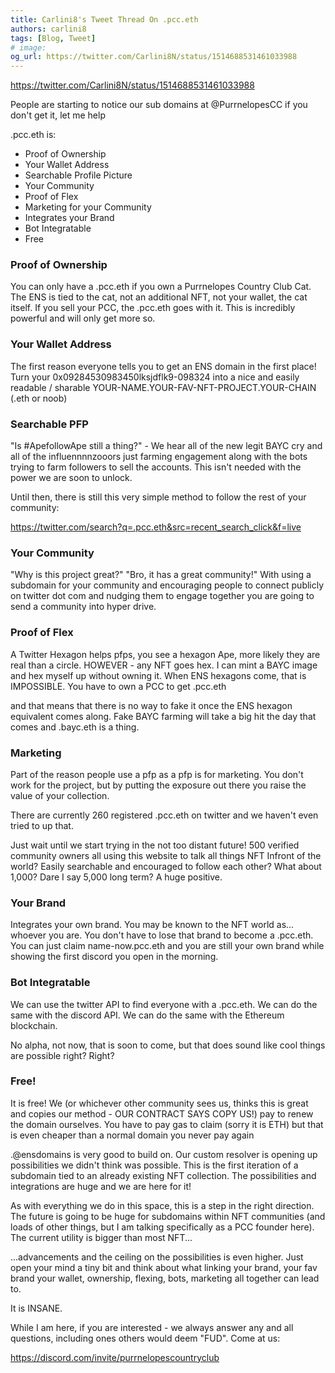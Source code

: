 ```yaml
---
title: Carlini8's Tweet Thread On .pcc.eth
authors: carlini8
tags: [Blog, Tweet]
# image:
og_url: https://twitter.com/Carlini8N/status/1514688531461033988
---
```


<!--truncate-->

https://twitter.com/Carlini8N/status/1514688531461033988

People are starting to notice our sub domains at @PurrnelopesCC if you don't get it, let me help

.pcc.eth is:

- Proof of Ownership
- Your Wallet Address
- Searchable Profile Picture
- Your Community
- Proof of Flex
- Marketing for your Community
- Integrates your Brand
- Bot Integratable
- Free

### Proof of Ownership

You can only have a .pcc.eth if you own a Purrnelopes Country Club Cat. The ENS is tied to the cat, not an additional NFT, not your wallet, the cat itself. If you sell your PCC, the .pcc.eth goes with it. This is incredibly powerful and will only get more so.

### Your Wallet Address

The first reason everyone tells you to get an ENS domain in the first place! Turn your 0x09284530983450lksjdflk9-098324 into a nice and easily readable / sharable YOUR-NAME.YOUR-FAV-NFT-PROJECT.YOUR-CHAIN (.eth or noob)

### Searchable PFP

"Is #ApefollowApe still a thing?" - We hear all of the new legit BAYC cry and all of the influennnnzooors just farming engagement along with the bots trying to farm followers to sell the accounts. This isn't needed with the power we are soon to unlock.

Until then, there is still this very simple method to follow the rest of your community:

https://twitter.com/search?q=.pcc.eth&src=recent_search_click&f=live

### Your Community

"Why is this project great?" "Bro, it has a great community!" With using a subdomain for your community and encouraging people to connect publicly on twitter dot com and nudging them to engage together you are going to send a community into hyper drive.

### Proof of Flex

A Twitter Hexagon helps pfps, you see a hexagon Ape, more likely they are real than a circle. HOWEVER - any NFT goes hex. I can mint a BAYC image and hex myself up without owning it. When ENS hexagons come, that is IMPOSSIBLE. You have to own a PCC to get .pcc.eth

and that means that there is no way to fake it once the ENS hexagon equivalent comes along. Fake BAYC farming will take a big hit the day that comes and .bayc.eth is a thing.

### Marketing

Part of the reason people use a pfp as a pfp is for marketing. You don't work for the project, but by putting the exposure out there you raise the value of your collection.

There are currently 260 registered .pcc.eth on twitter and we haven't even tried to up that.

Just wait until we start trying in the not too distant future! 500 verified community owners all using this website to talk all things NFT Infront of the world? Easily searchable and encouraged to follow each other? What about 1,000? Dare I say 5,000 long term? A huge positive.

### Your Brand

Integrates your own brand. You may be known to the NFT world as... whoever you are. You don't have to lose that brand to become a .pcc.eth. You can just claim name-now.pcc.eth and you are still your own brand while showing the first discord you open in the morning.

### Bot Integratable

We can use the twitter API to find everyone with a .pcc.eth. We can do the same with the discord API. We can do the same with the Ethereum blockchain.

No alpha, not now, that is soon to come, but that does sound like cool things are possible right? Right?

### Free!

It is free! We (or whichever other community sees us, thinks this is great and copies our method - OUR CONTRACT SAYS COPY US!) pay to renew the domain ourselves. You have to pay gas to claim (sorry it is ETH) but that is even cheaper than a normal domain you never pay again

.@ensdomains is very good to build on. Our custom resolver is opening up possibilities we didn't think was possible. This is the first iteration of a subdomain tied to an already existing NFT collection. The possibilities and integrations are huge and we are here for it!

As with everything we do in this space, this is a step in the right direction. The future is going to be huge for subdomains within NFT communities (and loads of other things, but I am talking specifically as a PCC founder here). The current utility is bigger than most NFT...

...advancements and the ceiling on the possibilities is even higher. Just open your mind a tiny bit and think about what linking your brand, your fav brand your wallet, ownership, flexing, bots, marketing all together can lead to.

It is INSANE.

While I am here, if you are interested - we always answer any and all questions, including ones others would deem "FUD". Come at us:

https://discord.com/invite/purrnelopescountryclub
